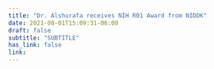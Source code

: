 ```yaml
---
title: "Dr. Alshurafa receives NIH R01 Award from NIDDK"
date: 2021-08-01T15:09:31-06:00
draft: false
subtitle: "SUBTITLE"
has_link: false
link:
---
```

